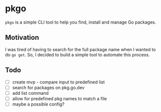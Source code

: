 # pkgo

`pkgo` is a simple CLI tool to help you find, install and manage Go packages.

## Motivation

I was tired of having to search for the full package name when I wanted to do `go get`.
So, I decided to build a simple tool to automate this process.

## Todo

- [ ] create mvp - compare input to predefined list
- [ ] search for packages on pkg.go.dev
- [ ] add list command
- [ ] allow for predefined pkg names to match a file
- [ ] maybe a possible config?
